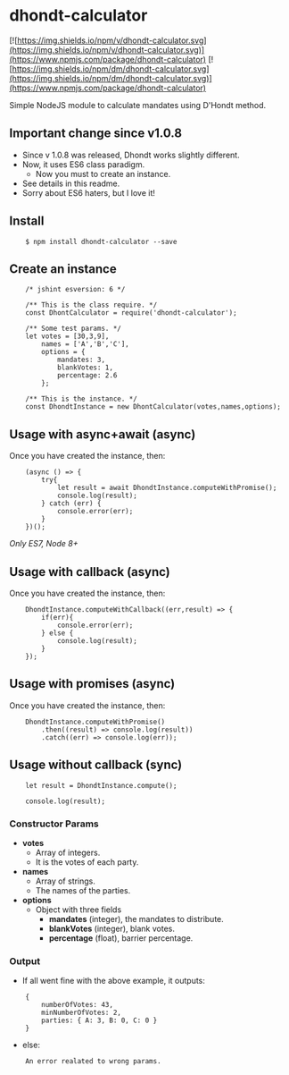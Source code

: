 # dhondt-calculator

[![https://img.shields.io/npm/v/dhondt-calculator.svg](https://img.shields.io/npm/v/dhondt-calculator.svg)](https://www.npmjs.com/package/dhondt-calculator)
[![https://img.shields.io/npm/dm/dhondt-calculator.svg](https://img.shields.io/npm/dm/dhondt-calculator.svg)](https://www.npmjs.com/package/dhondt-calculator)

Simple NodeJS module to calculate mandates using D'Hondt method.

## Important change since v1.0.8 

- Since v 1.0.8 was released, Dhondt works slightly different.
- Now, it uses ES6 class paradigm.
    - Now you must to create an instance.
- See details in this readme.
- Sorry about ES6 haters, but I love it!

## Install

```
	$ npm install dhondt-calculator --save
```

## Create an instance

```
    /* jshint esversion: 6 */

    /** This is the class require. */
    const DhontCalculator = require('dhondt-calculator');

    /** Some test params. */
    let votes = [30,3,9],
        names = ['A','B','C'],
        options = {
            mandates: 3,
            blankVotes: 1,
            percentage: 2.6
        };

    /** This is the instance. */
    const DhondtInstance = new DhontCalculator(votes,names,options);

```

## Usage with async+await (async)

Once you have created the instance, then:

```
    (async () => {
        try{
            let result = await DhondtInstance.computeWithPromise();
            console.log(result);
        } catch (err) {
            console.error(err);
        }
    })();
```

_Only ES7, Node 8+_

## Usage with callback (async)

Once you have created the instance, then:

```
	DhondtInstance.computeWithCallback((err,result) => {
		if(err){
		    console.error(err);
		} else {
		    console.log(result);
		}
	});
```


## Usage with promises (async)

Once you have created the instance, then:

```
	DhondtInstance.computeWithPromise()
	    .then((result) => console.log(result))
	    .catch((err) => console.log(err));
```

## Usage without callback (sync)

```
	let result = DhondtInstance.compute();
	
	console.log(result);
```

### Constructor Params

* __votes__
	+ Array of integers.
	+ It is the votes of each party.
* __names__
	+ Array of strings.
	+ The names of the parties.
* __options__
	+ Object with three fields
		+ __mandates__ (integer), the mandates to distribute.
		+ __blankVotes__ (integer), blank votes.
		+ __percentage__ (float), barrier percentage.

### Output

* If all went fine with the above example, it outputs:

```
	{
		numberOfVotes: 43,
    	minNumberOfVotes: 2,
 		parties: { A: 3, B: 0, C: 0 } 
 	}
```

* else:

```
	An error realated to wrong params.
```


